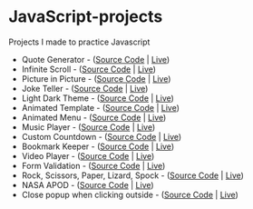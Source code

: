 # JavaScript-projects
Projects I made to practice Javascript

- Quote Generator - ([Source Code](https://github.com/MadsAkselsen/quote-generator/tree/master) | [Live](https://madsakselsen.github.io/quote-generator/))
- Infinite Scroll - ([Source Code](https://github.com/MadsAkselsen/Infinity-Scroll/tree/master) | [Live](https://madsakselsen.github.io/Infinity-Scroll/))
- Picture in Picture - ([Source Code](https://github.com/MadsAkselsen/picture-in-picture/tree/master) | [Live](https://madsakselsen.github.io/picture-in-picture/))
- Joke Teller - ([Source Code](https://github.com/MadsAkselsen/joke-teller/tree/master) | [Live](https://madsakselsen.github.io/joke-teller/))
- Light Dark Theme - ([Source Code](https://github.com/MadsAkselsen/light-dark-mode) | [Live](https://madsakselsen.github.io/light-dark-mode/))
- Animated Template - ([Source Code](https://github.com/MadsAkselsen/animated-template) | [Live](https://madsakselsen.github.io/animated-template/))
- Animated Menu - ([Source Code](https://github.com/MadsAkselsen/navigation-nation) | [Live](https://madsakselsen.github.io/navigation-nation/))
- Music Player - ([Source Code](https://github.com/MadsAkselsen/music-player) | [Live](https://madsakselsen.github.io/music-player/))
- Custom Countdown - ([Source Code](https://github.com/MadsAkselsen/custom-countdown) | [Live](https://madsakselsen.github.io/custom-countdown/))
- Bookmark Keeper - ([Source Code](https://github.com/MadsAkselsen/bookmark-keeper) | [Live](https://madsakselsen.github.io/bookmark-keeper/))
- Video Player - ([Source Code](https://github.com/MadsAkselsen/video-player) | [Live](https://madsakselsen.github.io/video-player/))
- Form Validation - ([Source Code](https://github.com/MadsAkselsen/form-validator) | [Live](https://madsakselsen.github.io/form-validator/))
- Rock, Scissors, Paper, Lizard, Spock - ([Source Code](https://github.com/MadsAkselsen/spock-rock-game) | [Live](https://madsakselsen.github.io/spock-rock-game/))
- NASA APOD - ([Source Code](https://github.com/MadsAkselsen/nasa-apod) | [Live](https://madsakselsen.github.io/nasa-apod/))
- Close popup when clicking outside - ([Source Code](https://github.com/MadsAkselsen/close-popup-manager) | [Live](https://codepen.io/madsakselsen/pen/WNymGOX))
